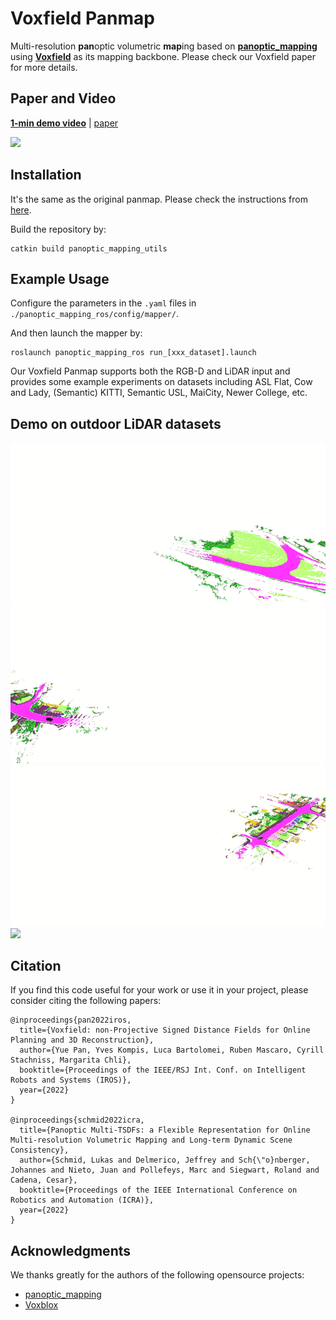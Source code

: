 # Voxfield Panmap
Multi-resolution **pan**optic volumetric **map**ing based on [**panoptic_mapping**](https://github.com/ethz-asl/panoptic_mapping) using [**Voxfield**](https://github.com/VIS4ROB-lab/voxfield) as its mapping backbone. Please check our Voxfield paper for more details.

## Paper and Video 
[**1-min demo video**](https://www.youtube.com/watch?v=QbH1aT3zAvs&feature=youtu.be) | [paper]()



<img src="./assets/multi_res_panmap_kitti.gif"  />



## Installation
It's the same as the original panmap. Please check the instructions from [here](https://github.com/ethz-asl/panoptic_mapping).

Build the repository by:
```
catkin build panoptic_mapping_utils
```

## Example Usage

Configure the parameters in the ```.yaml``` files in ```./panoptic_mapping_ros/config/mapper/```.

And then launch the mapper by:
```
roslaunch panoptic_mapping_ros run_[xxx_dataset].launch
```

Our Voxfield Panmap supports both the RGB-D and LiDAR input and provides some example experiments on datasets including ASL Flat, Cow and Lady, (Semantic) KITTI, Semantic USL, MaiCity, Newer College, etc.

## Demo on outdoor LiDAR datasets

<img src="./assets/voxfield_panmap_example_kitti_01.gif"  />



<img src="./assets/voxfield_panmap_example_kitti_09.gif"  />

<img src="./assets/voxfield_panmap_example_kitti_05.gif"  />

<img src="./assets/voxfield_panmap_example_usl_12.gif"  />


## Citation
If you find this code useful for your work or use it in your project, please consider citing the following papers:
```
@inproceedings{pan2022iros,
  title={Voxfield: non-Projective Signed Distance Fields for Online Planning and 3D Reconstruction},
  author={Yue Pan, Yves Kompis, Luca Bartolomei, Ruben Mascaro, Cyrill Stachniss, Margarita Chli},
  booktitle={Proceedings of the IEEE/RSJ Int. Conf. on Intelligent Robots and Systems (IROS)},
  year={2022}
}

@inproceedings{schmid2022icra,
  title={Panoptic Multi-TSDFs: a Flexible Representation for Online Multi-resolution Volumetric Mapping and Long-term Dynamic Scene Consistency},
  author={Schmid, Lukas and Delmerico, Jeffrey and Sch{\"o}nberger, Johannes and Nieto, Juan and Pollefeys, Marc and Siegwart, Roland and Cadena, Cesar},
  booktitle={Proceedings of the IEEE International Conference on Robotics and Automation (ICRA)},
  year={2022}
}
```

## Acknowledgments
We thanks greatly for the authors of the following opensource projects:

- [panoptic_mapping](https://github.com/ethz-asl/panoptic_mapping)
- [Voxblox](https://github.com/ethz-asl/voxblox)
